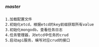 ##### master
    1.加载配置文件
    2.初始化etcd，根据etcd的key前缀获取所有value
    3.初始化mongodb，查看任务日志
    4.任务管理器，对etcd中任务的crud
    5.启动api服务，编写对应crud的接口